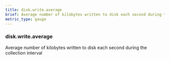 ```yaml
---
title: disk.write.average
brief: Average number of kilobytes written to disk each second during the collection interval
metric_type: gauge
---
```

### disk.write.average

Average number of kilobytes written to disk each second during the collection interval